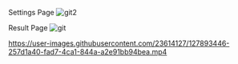 <Quizz App>



Settings Page
![git2](https://user-images.githubusercontent.com/23614127/127893230-ca9f2427-d318-4b62-a7cb-3b652270dcb7.png)

Result Page
![git](https://user-images.githubusercontent.com/23614127/127893232-12a8ab03-fbd4-43e2-a689-e1715c120127.png)


https://user-images.githubusercontent.com/23614127/127893446-257d1a40-fad7-4ca1-844a-a2e91bb94bea.mp4

